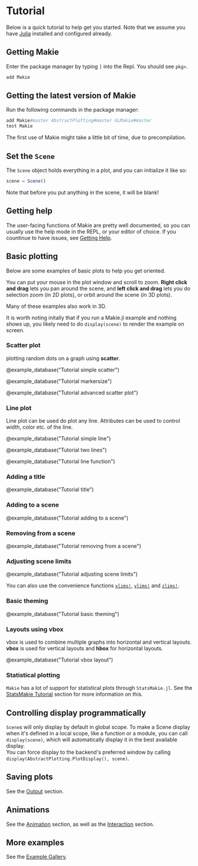 # Tutorial

Below is a quick tutorial to help get you started. Note that we assume you have [Julia](https://julialang.org/) installed and configured already.

## Getting Makie
Enter the package manager by typing `]` into the Repl. You should see `pkg>`.
```julia
add Makie
```

## Getting the latest version of Makie
Run the following commands in the package manager:
```Julia
add Makie#master AbstractPlotting#master GLMakie#master
test Makie
```

The first use of Makie might take a little bit of time, due to precompilation.

## Set the `Scene`

The `Scene` object holds everything in a plot, and you can initialize it like so:

```julia
scene = Scene()
```

Note that before you put anything in the scene, it will be blank!

## Getting help

The user-facing functions of Makie are pretty well documented, so you can usually use the help mode in the REPL, or your editor of choice. If you countinue to have issues, see [Getting Help](@ref).

## Basic plotting

Below are some examples of basic plots to help you get oriented.

You can put your mouse in the plot window and scroll to zoom. **Right click and drag** lets you pan around the scene, and **left click and drag** lets you do selection zoom (in 2D plots), or orbit around the scene (in 3D plots).

Many of these examples also work in 3D.

It is worth noting initally that if you run a Makie.jl example and nothing shows up, you likely need to do `display(scene)` to render the example on screen.

### Scatter plot

plotting random dots on a graph using __scatter__.

@example_database("Tutorial simple scatter")

@example_database("Tutorial markersize")

@example_database("Tutorial advanced scatter plot")

### Line plot
Line plot can be used do plot any line. Attributes can be used to control width, color etc. of the line. 

@example_database("Tutorial simple line")

@example_database("Tutorial two lines")

@example_database("Tutorial line function")

### Adding a title

@example_database("Tutorial title")

### Adding to a scene

@example_database("Tutorial adding to a scene")

### Removing from a scene

@example_database("Tutorial removing from a scene")

### Adjusting scene limits

@example_database("Tutorial adjusting scene limits")

You can also use the convenience functions [`xlims!`](@ref), [`ylims!`](@ref) and [`zlims!`](@ref).

### Basic theming

@example_database("Tutorial basic theming")


### Layouts using vbox

vbox is used to combine multiple graphs into horizontal and vertical layouts. __vbox__ is used for vertical layouts and __hbox__ for horizontal layouts. 

@example_database("Tutorial vbox layout")

### Statistical plotting

`Makie` has a lot of support for statistical plots through `StatsMakie.jl`.
See the [StatsMakie Tutorial](@ref) section for more information on this.

## Controlling display programmatically

`Scene`s will only display by default in global scope.  To make a Scene display when it's defined in a local scope,
like a function or a module, you can call `display(scene)`, which will automatically display it in the best available
display.  
You can force display to the backend's preferred window by calling `display(AbstractPlotting.PlotDisplay(), scene)`.

## Saving plots

See the [Output](@ref) section.

## Animations

See the [Animation](@ref) section, as well as the [Interaction](@ref) section.

## More examples

See the [Example Gallery](http://juliaplots.org/MakieReferenceImages/gallery/index.html).
